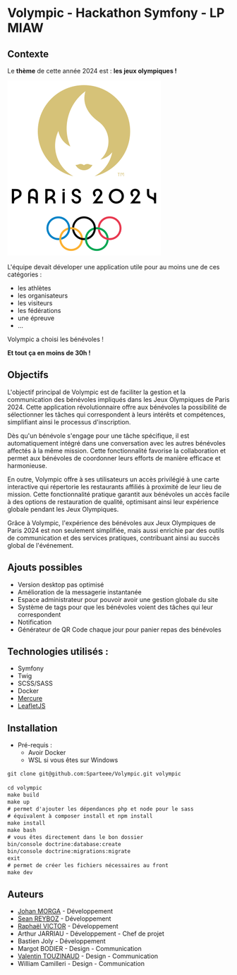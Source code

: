# Volympic - Hackathon Symfony - LP MIAW

## Contexte
Le **thème** de cette année 2024 est : **les jeux olympiques !**

![JO Paris 2024](images/LogoJOParis2024.svg)

L'équipe devait déveloper une application utile pour au moins une de ces catégories :
- les athlètes 
- les organisateurs
- les visiteurs
- les fédérations
- une épreuve
- ...

Volympic a choisi les bénévoles !

**Et tout ça en moins de 30h !**

## Objectifs

L'objectif principal de Volympic est de faciliter la gestion et la communication des bénévoles impliqués dans les Jeux Olympiques de Paris 2024. Cette application révolutionnaire offre aux bénévoles la possibilité de sélectionner les tâches qui correspondent à leurs intérêts et compétences, simplifiant ainsi le processus d'inscription.

Dès qu'un bénévole s'engage pour une tâche spécifique, il est automatiquement intégré dans une conversation avec les autres bénévoles affectés à la même mission. Cette fonctionnalité favorise la collaboration et permet aux bénévoles de coordonner leurs efforts de manière efficace et harmonieuse.

En outre, Volympic offre à ses utilisateurs un accès privilégié à une carte interactive qui répertorie les restaurants affiliés à proximité de leur lieu de mission. Cette fonctionnalité pratique garantit aux bénévoles un accès facile à des options de restauration de qualité, optimisant ainsi leur expérience globale pendant les Jeux Olympiques.

Grâce à Volympic, l'expérience des bénévoles aux Jeux Olympiques de Paris 2024 est non seulement simplifiée, mais aussi enrichie par des outils de communication et des services pratiques, contribuant ainsi au succès global de l'événement.

## Ajouts possibles
 - Version desktop pas optimisé
 - Amélioration de la messagerie instantanée
 - Espace administrateur pour pouvoir avoir une gestion globale du site
 - Système de tags pour que les bénévoles voient des tâches qui leur correspondent
 - Notification
 - Générateur de QR Code chaque jour pour panier repas des bénévoles


## Technologies utilisés : 
   - Symfony
   - Twig
   - SCSS/SASS
   - Docker
   - [Mercure](https://symfony.com/components/Mercure)
   - [LeafletJS](https://leafletjs.com/)

## Installation
- Pré-requis :
   - Avoir Docker
   - WSL si vous êtes sur Windows

```shell
git clone git@github.com:Sparteee/Volympic.git volympic

cd volympic
make build
make up
# permet d'ajouter les dépendances php et node pour le sass
# équivalent à composer install et npm install
make install
make bash
# vous êtes directement dans le bon dossier
bin/console doctrine:database:create
bin/console doctrine:migrations:migrate
exit
# permet de créer les fichiers nécessaires au front
make dev
```

## Auteurs

 - [Johan MORGA](https://github.com/JohanMorga) - Développement
 - [Sean REYBOZ](https://github.com/SeanReyboz/) - Développement
 - [Raphaël VICTOR](https://github.com/Sparteee) - Développement
 - Arthur JARRIAU - Développement - Chef de projet
 - Bastien Joly - Développement
 - Margot BODIER - Design - Communication
 - [Valentin TOUZINAUD](https://github.com/ValentinTouzinaud) - Design - Communication
 - William Camilleri - Design - Communication
